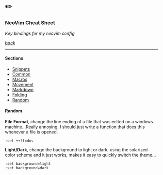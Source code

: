 ## ✏️
### NeoVim Cheat Sheet
*Key bindings for my neovim config*

[*back*](../README.md)

---

#### Sections
- [Snippets](#snippets)
- [Common](#common)
- [Macros](#macros)
- [Movement](#movement)
- [Markdown](#markdown)
- [Folding](#folding)
- [Random](#random)

#### Random

__File Format__, change the line ending of a file that was edited on a windows machine...Really annoying, I should just write a function that does this whenever a file is opened.
``` vim
:set ++ff=dos
```
__Light/Dark__, change the background to light or dark, using the solarized color scheme and it just works, makes it easy to quickly switch the theme...
``` vim
:set background=light
:set background=dark
```
